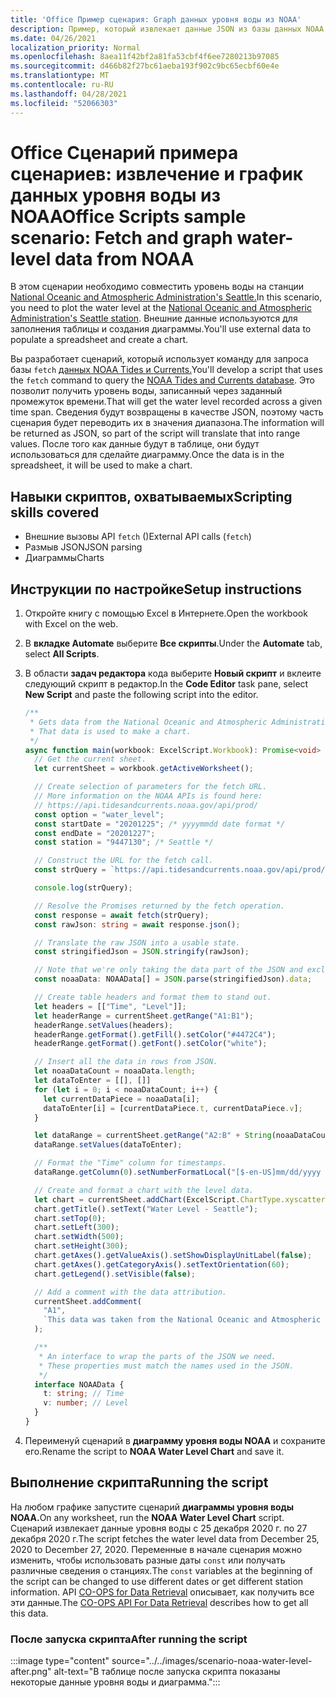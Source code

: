 ```yaml
---
title: 'Office Пример сценария: Graph данных уровня воды из NOAA'
description: Пример, который извлекает данные JSON из базы данных NOAA и использует их для создания диаграммы.
ms.date: 04/26/2021
localization_priority: Normal
ms.openlocfilehash: 8aea11f42bf2a81fa53cbf4f6ee7280213b97085
ms.sourcegitcommit: d466b82f27bc61aeba193f902c9bc65ecbf60e4e
ms.translationtype: MT
ms.contentlocale: ru-RU
ms.lasthandoff: 04/28/2021
ms.locfileid: "52066303"
---
```

# <a name="office-scripts-sample-scenario-fetch-and-graph-water-level-data-from-noaa"></a><span data-ttu-id="985cd-103">Office Сценарий примера сценариев: извлечение и график данных уровня воды из NOAA</span><span class="sxs-lookup"><span data-stu-id="985cd-103">Office Scripts sample scenario: Fetch and graph water-level data from NOAA</span></span>

<span data-ttu-id="985cd-104">В этом сценарии необходимо совместить уровень воды на станции [National Oceanic and Atmospheric Administration's Seattle.](https://tidesandcurrents.noaa.gov/stationhome.html?id=9447130)</span><span class="sxs-lookup"><span data-stu-id="985cd-104">In this scenario, you need to plot the water level at the [National Oceanic and Atmospheric Administration's Seattle station](https://tidesandcurrents.noaa.gov/stationhome.html?id=9447130).</span></span> <span data-ttu-id="985cd-105">Внешние данные используются для заполнения таблицы и создания диаграммы.</span><span class="sxs-lookup"><span data-stu-id="985cd-105">You'll use external data to populate a spreadsheet and create a chart.</span></span>

<span data-ttu-id="985cd-106">Вы разработает сценарий, который использует команду для запроса базы `fetch` [данных NOAA Tides и Currents.](https://tidesandcurrents.noaa.gov/)</span><span class="sxs-lookup"><span data-stu-id="985cd-106">You'll develop a script that uses the `fetch` command to query the [NOAA Tides and Currents database](https://tidesandcurrents.noaa.gov/).</span></span> <span data-ttu-id="985cd-107">Это позволит получить уровень воды, записанный через заданный промежуток времени.</span><span class="sxs-lookup"><span data-stu-id="985cd-107">That will get the water level recorded across a given time span.</span></span> <span data-ttu-id="985cd-108">Сведения будут возвращены в качестве JSON, поэтому часть сценария будет переводить их в значения диапазона.</span><span class="sxs-lookup"><span data-stu-id="985cd-108">The information will be returned as JSON, so part of the script will translate that into range values.</span></span> <span data-ttu-id="985cd-109">После того как данные будут в таблице, они будут использоваться для сделайте диаграмму.</span><span class="sxs-lookup"><span data-stu-id="985cd-109">Once the data is in the spreadsheet, it will be used to make a chart.</span></span>

## <a name="scripting-skills-covered"></a><span data-ttu-id="985cd-110">Навыки скриптов, охватываемых</span><span class="sxs-lookup"><span data-stu-id="985cd-110">Scripting skills covered</span></span>

- <span data-ttu-id="985cd-111">Внешние вызовы API `fetch` ()</span><span class="sxs-lookup"><span data-stu-id="985cd-111">External API calls (`fetch`)</span></span>
- <span data-ttu-id="985cd-112">Размыв JSON</span><span class="sxs-lookup"><span data-stu-id="985cd-112">JSON parsing</span></span>
- <span data-ttu-id="985cd-113">Диаграммы</span><span class="sxs-lookup"><span data-stu-id="985cd-113">Charts</span></span>

## <a name="setup-instructions"></a><span data-ttu-id="985cd-114">Инструкции по настройке</span><span class="sxs-lookup"><span data-stu-id="985cd-114">Setup instructions</span></span>

1. <span data-ttu-id="985cd-115">Откройте книгу с помощью Excel в Интернете.</span><span class="sxs-lookup"><span data-stu-id="985cd-115">Open the workbook with Excel on the web.</span></span>

1. <span data-ttu-id="985cd-116">В **вкладке Automate** выберите **Все скрипты**.</span><span class="sxs-lookup"><span data-stu-id="985cd-116">Under the **Automate** tab, select **All Scripts**.</span></span>

1. <span data-ttu-id="985cd-117">В области **задач редактора** кода выберите **Новый скрипт** и вклеите следующий скрипт в редактор.</span><span class="sxs-lookup"><span data-stu-id="985cd-117">In the **Code Editor** task pane, select **New Script** and paste the following script into the editor.</span></span>

    ```TypeScript
    /**
     * Gets data from the National Oceanic and Atmospheric Administration's Tides and Currents database. 
     * That data is used to make a chart.
     */
    async function main(workbook: ExcelScript.Workbook): Promise<void> {
      // Get the current sheet.
      let currentSheet = workbook.getActiveWorksheet();
    
      // Create selection of parameters for the fetch URL.
      // More information on the NOAA APIs is found here: 
      // https://api.tidesandcurrents.noaa.gov/api/prod/
      const option = "water_level";
      const startDate = "20201225"; /* yyyymmdd date format */
      const endDate = "20201227";
      const station = "9447130"; /* Seattle */
    
      // Construct the URL for the fetch call.
      const strQuery = `https://api.tidesandcurrents.noaa.gov/api/prod/datagetter?product=${option}&begin_date=${startDate}&end_date=${endDate}&datum=MLLW&station=${station}&units=english&time_zone=gmt&application=NOS.COOPS.TAC.WL&format=json`;
    
      console.log(strQuery);
    
      // Resolve the Promises returned by the fetch operation.
      const response = await fetch(strQuery);
      const rawJson: string = await response.json();
    
      // Translate the raw JSON into a usable state.
      const stringifiedJson = JSON.stringify(rawJson);
    
      // Note that we're only taking the data part of the JSON and excluding the metadata.
      const noaaData: NOAAData[] = JSON.parse(stringifiedJson).data;
    
      // Create table headers and format them to stand out.
      let headers = [["Time", "Level"]];
      let headerRange = currentSheet.getRange("A1:B1");
      headerRange.setValues(headers);
      headerRange.getFormat().getFill().setColor("#4472C4");
      headerRange.getFormat().getFont().setColor("white");
    
      // Insert all the data in rows from JSON.
      let noaaDataCount = noaaData.length;
      let dataToEnter = [[], []]
      for (let i = 0; i < noaaDataCount; i++) {
        let currentDataPiece = noaaData[i];
        dataToEnter[i] = [currentDataPiece.t, currentDataPiece.v];
      }
    
      let dataRange = currentSheet.getRange("A2:B" + String(noaaDataCount + 1)); /* +1 to account for the title row */
      dataRange.setValues(dataToEnter);
    
      // Format the "Time" column for timestamps.
      dataRange.getColumn(0).setNumberFormatLocal("[$-en-US]mm/dd/yyyy hh:mm AM/PM;@");
    
      // Create and format a chart with the level data.
      let chart = currentSheet.addChart(ExcelScript.ChartType.xyscatterSmooth, dataRange);
      chart.getTitle().setText("Water Level - Seattle");
      chart.setTop(0);
      chart.setLeft(300);
      chart.setWidth(500);
      chart.setHeight(300);
      chart.getAxes().getValueAxis().setShowDisplayUnitLabel(false);
      chart.getAxes().getCategoryAxis().setTextOrientation(60);
      chart.getLegend().setVisible(false);
    
      // Add a comment with the data attribution.
      currentSheet.addComment(
        "A1",
        `This data was taken from the National Oceanic and Atmospheric Administration's Tides and Currents database on ${new Date(Date.now())}.`
      );
    
      /**
       * An interface to wrap the parts of the JSON we need.
       * These properties must match the names used in the JSON.
       */ 
      interface NOAAData {
        t: string; // Time
        v: number; // Level
      }
    }
    ```

1. <span data-ttu-id="985cd-118">Переименуй сценарий в **диаграмму уровня воды NOAA** и сохраните его.</span><span class="sxs-lookup"><span data-stu-id="985cd-118">Rename the script to **NOAA Water Level Chart** and save it.</span></span>

## <a name="running-the-script"></a><span data-ttu-id="985cd-119">Выполнение скрипта</span><span class="sxs-lookup"><span data-stu-id="985cd-119">Running the script</span></span>

<span data-ttu-id="985cd-120">На любом графике запустите сценарий **диаграммы уровня воды NOAA.**</span><span class="sxs-lookup"><span data-stu-id="985cd-120">On any worksheet, run the **NOAA Water Level Chart** script.</span></span> <span data-ttu-id="985cd-121">Сценарий извлекает данные уровня воды с 25 декабря 2020 г. по 27 декабря 2020 г.</span><span class="sxs-lookup"><span data-stu-id="985cd-121">The script fetches the water level data from December 25, 2020 to December 27, 2020.</span></span> <span data-ttu-id="985cd-122">Переменные в начале сценария можно изменить, чтобы использовать разные даты `const` или получать различные сведения о станциях.</span><span class="sxs-lookup"><span data-stu-id="985cd-122">The `const` variables at the beginning of the script can be changed to use different dates or get different station information.</span></span> <span data-ttu-id="985cd-123">API [CO-OPS for Data Retrieval](https://api.tidesandcurrents.noaa.gov/api/prod/) описывает, как получить все эти данные.</span><span class="sxs-lookup"><span data-stu-id="985cd-123">The [CO-OPS API For Data Retrieval](https://api.tidesandcurrents.noaa.gov/api/prod/) describes how to get all this data.</span></span>

### <a name="after-running-the-script"></a><span data-ttu-id="985cd-124">После запуска скрипта</span><span class="sxs-lookup"><span data-stu-id="985cd-124">After running the script</span></span>

:::image type="content" source="../../images/scenario-noaa-water-level-after.png" alt-text="В таблице после запуска скрипта показаны некоторые данные уровня воды и диаграмма.":::
